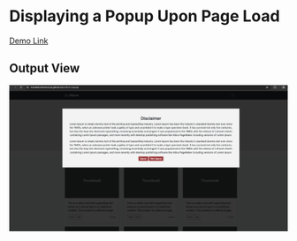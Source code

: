 # Displaying a Popup Upon Page Load

[Demo Link](https://kundankumarmourya.github.io/confirm-popup/)

## Output View
<img src="popup.png" >
